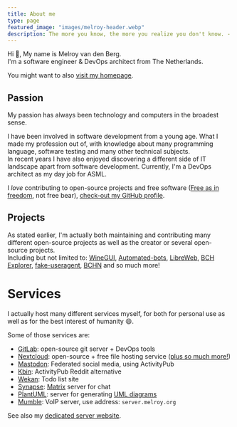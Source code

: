 ```yaml
---
title: About me
type: page
featured_image: "images/melroy-header.webp"
description: The more you know, the more you realize you don't know. - Aristotle
---
```


Hi 👋, My name is Melroy van den Berg.  
I'm a software engineer & DevOps architect from The Netherlands.

You might want to also [visit my homepage](https://melroy.org).

## Passion

My passion has always been technology and computers in the broadest sense.

I have been involved in software development from a young age. What I made my profession out of, with knowledge about many programming language, software testing and many other technical subjects.  
In recent years I have also enjoyed discovering a different side of IT landscape apart from software development. Currently, I'm a DevOps architect as my day job for ASML.

I _love_ contributing to open-source projects and free software ([Free as in freedom](https://www.gnu.org/philosophy/free-sw.html), not free bear), [check-out my GitHub profile](https://github.com/melroy89).

## Projects

As stated earlier, I'm actually both maintaining and contributing many different open-source projects as well as the creator or several open-source projects.  
Including but not limited to: [WineGUI](https://gitlab.melroy.org/melroy/winegui), [Automated-bots](https://github.com/automated-bots), [LibreWeb](https://libreweb.org), [BCH Explorer](https//explorer.melroy.org), [fake-useragent](https://github.com/fake-useragent/fake-useragent), [BCHN](https://gitlab.com/bitcoin-cash-node/bitcoin-cash-node) and so much more!

# Services

I actually host many different services myself, for both for personal use as well as for the best interest of humanity 😄.

Some of those services are:

- [GitLab](https://gitlab.melroy.org): open-source git server + DevOps tools
- [Nextcloud](https://cloud.melroy.org): open-source + free file hosting service ([plus so much more!](https://apps.nextcloud.com/))
- [Mastodon](https://mastodon.melroy.org): Federated social media, using ActivityPub
- [Kbin](https://kbin.melroy.org): ActivityPub Reddit alternative
- [Wekan](https://todo.melroy.org): Todo list site
- [Synapse](https://matrix.melroy.org): [Matrix](https://matrix.org) server for chat
- [PlantUML](plantuml.melroy.org/): server for generating [UML diagrams](https://plantuml.com/)
- [Mumble](https://www.mumble.info/downloads/): VoIP server, use address: `server.melroy.org`

See also my [dedicated server website](https://server.melroy.org).

